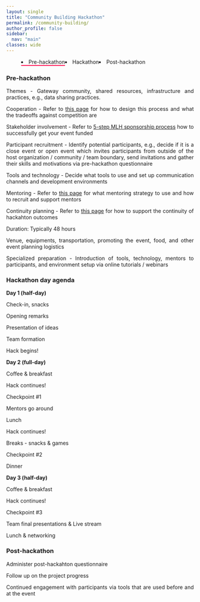 ```yaml
---
layout: single
title: "Community Building Hackathon"
permalink: /community-building/
author_profile: false
sidebar:
  nav: "main"
classes: wide
---
```

<style>
  p {
      text-align: justify;
      display: block;
      margin-block-start: 1em;
      margin-block-end: 1em;
      margin-inline-start: 0px;
      margin-inline-end: 0px;
    }
    menu {
      display: block;
      list-style-type: disc;
      margin-block-start: 1em;
      margin-block-end: 1em;
      margin-inline-start: 0px;
      margin-inline-end: 0px;
      padding-inline-start: 40px;
  }
  .menu-tab {
    display: flex;
  }
  .menu-tab li.current {
    border-bottom: solid 2px #ff0046;
    opacity: 1;
}
</style>
<menu class="menu-tab">
  <li data-tab="pre-hackathon" class="current">Pre-hackathon</li>
  <li data-tab="pre-hackathon">Hackathon</li>
  <li data-tab="pre-hackathon">Post-hackathon</li>
</menu>

</menu>
<h3>Pre-hackathon</h3>
<p>Themes - Gateway community, shared resources, infrastructure and practices, e.g., data sharing practices.</p>
<p>Cooperation - Refer to <a href="{{ relative_url }}/hackathon-planning-kit/competition-cooperation">this page</a> for how to design this process and what the tradeoffs against competition are</p>
<p>Stakeholder involvement - Refer to <a href="https://guide.mlh.io/organizer-timeline/4-months-before/sponsorship">5-step MLH sponsorship process</a> how to successfully get your event funded</p>
<p>Participant recruitment - Identify potential participants, e.g., decide if it is a close event or open event which invites participants from outside of the host organization / community / team boundary, send invitations and gather their skills and motivations via pre-hackathon questionnaire</p>
<p>Tools and technology - Decide what tools to use and set up communication channels and development environments
<p>Mentoring - Refer to <a href="{{ relative_url }}/hackathon-planning-kit/mentoring">this page</a> for what mentoring strategy to use and how to recruit and support mentors</p>
<p>Continuity planning - Refer to <a href="{{ relative_url }}/hackathon-planning-kit/continuity-planning">this page</a> for how to support the continuity of hackahton outcomes</p>
<p>Duration: Typically 48 hours</p>
<p>Venue, equipments, transportation, promoting the event, food, and other event planning logistics</p>
<p>Specialized preparation - Introduction of tools, technology, mentors to participants, and environment setup via online tutorials / webinars</p>

<h3>Hackathon day agenda</h3>
<p><b>Day 1 (half-day)</b></p>
<p>Check-in, snacks</p>
<p>Opening remarks</p>
<p>Presentation of ideas</p>
<p>Team formation</p>
<p>Hack begins!</p>
<p><b>Day 2 (full-day)</b></p>
<p>Coffee & breakfast</p>
<p>Hack continues!</p>
<p>Checkpoint #1</p>
<p>Mentors go around</p>
<p>Lunch</p>
<p>Hack continues!</p>
<p>Breaks - snacks & games</p>
<p>Checkpoint #2</p>
<p>Dinner</p>
<p><b>Day 3 (half-day)</b></p>
<p>Coffee & breakfast</p>
<p>Hack continues!</p>
<p>Checkpoint #3</p>
<p>Team final presentations & Live stream</p>
<p>Lunch & networking</p>
<h3>Post-hackathon</h3>
<p>Administer post-hackahton questionnaire</p>
<p>Follow up on the project progress</p>
<p>Continued engagement with participants via tools that are used before and at the event</p>
